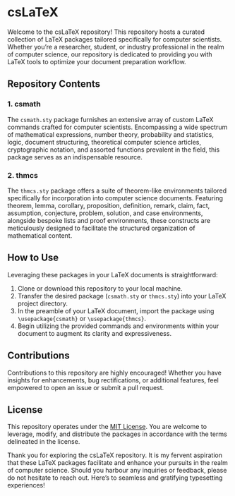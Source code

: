 # csLaTeX

Welcome to the csLaTeX repository! This repository hosts a curated collection of LaTeX packages tailored specifically for computer scientists. Whether you’re a researcher, student, or industry professional in the realm of computer science, our repository is dedicated to providing you with LaTeX tools to optimize your document preparation workflow.    

## Repository Contents

### 1. csmath

The `csmath.sty` package furnishes an extensive array of custom LaTeX commands crafted for computer scientists. Encompassing a wide spectrum of mathematical expressions, number theory, probability and statistics, logic, document structuring, theoretical computer science articles, cryptographic notation, and assorted functions prevalent in the field, this package serves as an indispensable resource.

### 2. thmcs

The `thmcs.sty` package offers a suite of theorem-like environments tailored specifically for incorporation into computer science documents. Featuring theorem, lemma, corollary, proposition, definition, remark, claim, fact, assumption, conjecture, problem, solution, and case environments, alongside bespoke lists and proof environments, these constructs are meticulously designed to facilitate the structured organization of mathematical content.

## How to Use

Leveraging these packages in your LaTeX documents is straightforward:

1. Clone or download this repository to your local machine.
2. Transfer the desired package (`csmath.sty` or `thmcs.sty`) into your LaTeX project directory.
3. In the preamble of your LaTeX document, import the package using `\usepackage{csmath}` or `\usepackage{thmcs}`.
4. Begin utilizing the provided commands and environments within your document to augment its clarity and expressiveness.

## Contributions

Contributions to this repository are highly encouraged! Whether you have insights for enhancements, bug rectifications, or additional features, feel empowered to open an issue or submit a pull request.

## License

This repository operates under the [MIT License](LICENSE). You are welcome to leverage, modify, and distribute the packages in accordance with the terms delineated in the license.

Thank you for exploring the csLaTeX repository. It is my fervent aspiration that these LaTeX packages facilitate and enhance your pursuits in the realm of computer science. Should you harbour any inquiries or feedback, please do not hesitate to reach out. Here’s to seamless and gratifying typesetting experiences!
